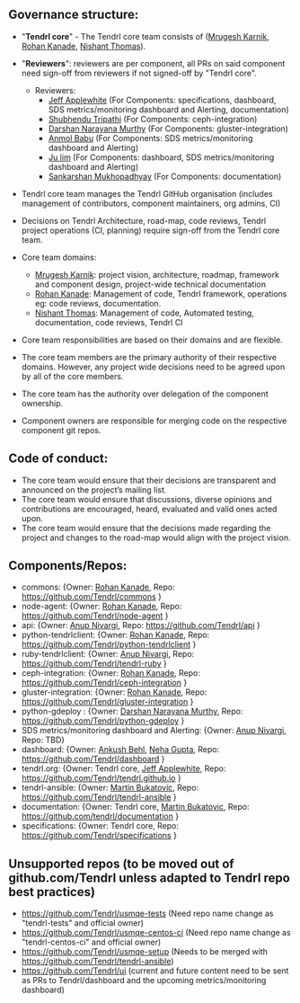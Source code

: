 ## Governance structure:
* "**Tendrl core**" - The Tendrl core team consists of ([Mrugesh Karnik](https://github.com/brainfunked), [Rohan Kanade](https://github.com/r0h4n), [Nishant Thomas](https://github.com/nthomas-redhat)).
* "**Reviewers**": reviewers are per component, all PRs on said component need sign-off from reviewers if not signed-off by "Tendrl core".
   * Reviewers:
       * [Jeff Applewhite](https://github.com/japplewhite) (For Components: specifications, dashboard, SDS metrics/monitoring dashboard and Alerting, documentation)
       * [Shubhendu Tripathi](https://github.com/shtripat) (For Components: ceph-integration)
       * [Darshan Narayana Murthy](https://github.com/nnDarshan) (For Components: gluster-integration)
       * [Anmol Babu](https://github.com/anmolbabu) (For Components: SDS metrics/monitoring dashboard and Alerting)
       * [Ju lim](https://github.com/julienlim) (For Components: dashboard, SDS metrics/monitoring dashboard and Alerting)
       * [Sankarshan Mukhopadhyay](https://github.com/sankarshanmukhopadhyay) (For Components: documentation)

* Tendrl core team manages the Tendrl GitHub organisation (includes management of contributors, component maintainers, org admins, CI)
* Decisions on Tendrl Architecture, road-map, code reviews, Tendrl project operations (CI, planning) require sign-off from the Tendrl core team.
* Core team domains:
   * [Mrugesh Karnik](https://github.com/brainfunked): project vision, architecture, roadmap, framework and component design, project-wide technical documentation
   * [Rohan Kanade](https://github.com/r0h4n): Management of code, Tendrl framework, operations eg: code reviews, documentation.
   * [Nishant Thomas](https://github.com/nthomas-redhat): Management of code, Automated testing, documentation, code reviews, Tendrl CI
* Core team responsibilities are based on their domains and are flexible.
* The core team members are the primary authority of their respective domains. However, any project wide decisions need to be agreed upon by all of the core members.
* The core team has the authority over delegation of the component ownership.
* Component owners are responsible for merging code on the respective component git repos.

## Code of conduct:
* The core team would ensure that their decisions are transparent and announced on the project’s mailing list.
* The core team would ensure that discussions, diverse opinions and contributions are encouraged, heard, evaluated and valid ones acted upon.
* The core team would ensure that the decisions made regarding the project and changes to the road-map would align with the project vision.

## Components/Repos:
* commons: {Owner: [Rohan Kanade](https://github.com/r0h4n), Repo: https://github.com/Tendrl/commons }
* node-agent: {Owner: [Rohan Kanade](https://github.com/r0h4n), Repo: https://github.com/Tendrl/node-agent }
* api: {Owner: [Anup Nivargi](https://github.com/anivargi), Repo: https://github.com/Tendrl/api }
* python-tendrlclient: {Owner: [Rohan Kanade](https://github.com/r0h4n), Repo: https://github.com/Tendrl/python-tendrlclient }
* ruby-tendrlclient: {Owner: [Anup Nivargi](https://github.com/anivargi), Repo: https://github.com/Tendrl/tendrl-ruby }
* ceph-integration: {Owner: [Rohan Kanade](https://github.com/r0h4n), Repo: https://github.com/Tendrl/ceph-integration }
* gluster-integration: {Owner: [Rohan Kanade](https://github.com/r0h4n), Repo: https://github.com/Tendrl/gluster-integration }
* python-gdeploy : {Owner: [Darshan Narayana Murthy](https://github.com/nnDarshan), Repo: https://github.com/Tendrl/python-gdeploy }
* SDS metrics/monitoring dashboard and Alerting: {Owner: [Anup Nivargi](https://github.com/anivargi), Repo: TBD}
* dashboard: {Owner: [Ankush Behl](https://github.com/cloudbehl), [Neha Gupta](https://github.com/gnehapk), Repo: https://github.com/Tendrl/dashboard }
* tendrl.org: {Owner: Tendrl core, [Jeff Applewhite](https://github.com/japplewhite), Repo: https://github.com/Tendrl/tendrl.github.io }
* tendrl-ansible: {Owner: [Martin Bukatovic](https://github.com/mbukatov), Repo: https://github.com/Tendrl/tendrl-ansible }
* documentation: {Owner: Tendrl core, [Martin Bukatovic](https://github.com/mbukatov), Repo: https://github.com/tendrl/documentation }
* specifications: {Owner: Tendrl core, Repo: https://github.com/Tendrl/specifications }

## Unsupported repos (to be moved out of github.com/Tendrl unless adapted to Tendrl repo best practices)
* https://github.com/Tendrl/usmqe-tests (Need repo name change as "tendrl-tests" and official owner)
* https://github.com/Tendrl/usmqe-centos-ci (Need repo name change as "tendrl-centos-ci" and official owner)
* https://github.com/Tendrl/usmqe-setup (Needs to be merged with https://github.com/Tendrl/tendrl-ansible)
* https://github.com/Tendrl/ui (current and future content need to be sent as PRs to Tendrl/dashboard and the upcoming metrics/monitoring dashboard)
